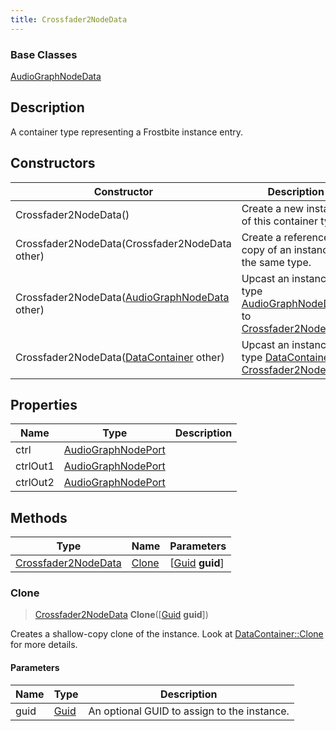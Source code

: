 ```yaml
---
title: Crossfader2NodeData
---
```

### Base Classes

[AudioGraphNodeData](AudioGraphNodeData)

## Description

A container type representing a Frostbite instance entry.

## Constructors

| Constructor                                                                    | Description                                                                                                                   |
| ------------------------------------------------------------------------------ | ----------------------------------------------------------------------------------------------------------------------------- |
| Crossfader2NodeData()                                                          | Create a new instance of this container type.                                                                                 |
| Crossfader2NodeData(Crossfader2NodeData other)                                 | Create a reference copy of an instance of the same type.                                                                      |
| Crossfader2NodeData([AudioGraphNodeData](AudioGraphNodeData) other)            | Upcast an instance of type [AudioGraphNodeData](AudioGraphNodeData) to [Crossfader2NodeData](Crossfader2NodeData).            |
| Crossfader2NodeData([DataContainer](/vext/ref/shared/class/datacontainer) other) | Upcast an instance of type [DataContainer](/vext/ref/shared/class/datacontainer) to [Crossfader2NodeData](Crossfader2NodeData). |

## Properties

| Name     | Type                                     | Description |
| -------- | ---------------------------------------- | ----------- |
| ctrl     | [AudioGraphNodePort](AudioGraphNodePort) |             |
| ctrlOut1 | [AudioGraphNodePort](AudioGraphNodePort) |             |
| ctrlOut2 | [AudioGraphNodePort](AudioGraphNodePort) |             |

## Methods

| Type                                       | Name            | Parameters                                     |
| ------------------------------------------ | --------------- | ---------------------------------------------- |
| [Crossfader2NodeData](Crossfader2NodeData) | [Clone](#clone) | \[[Guid](/vext/ref/shared/class/guid) **guid**\] |

### Clone

> [Crossfader2NodeData](Crossfader2NodeData) **Clone**(\[[Guid](/vext/ref/shared/class/guid) **guid**\])

Creates a shallow-copy clone of the instance. Look at [DataContainer::Clone](/vext/ref/shared/class/datacontainer#clone) for more details.

#### Parameters

| Name | Type         | Description                                 |
| ---- | ------------ | ------------------------------------------- |
| guid | [Guid](Guid) | An optional GUID to assign to the instance. |
